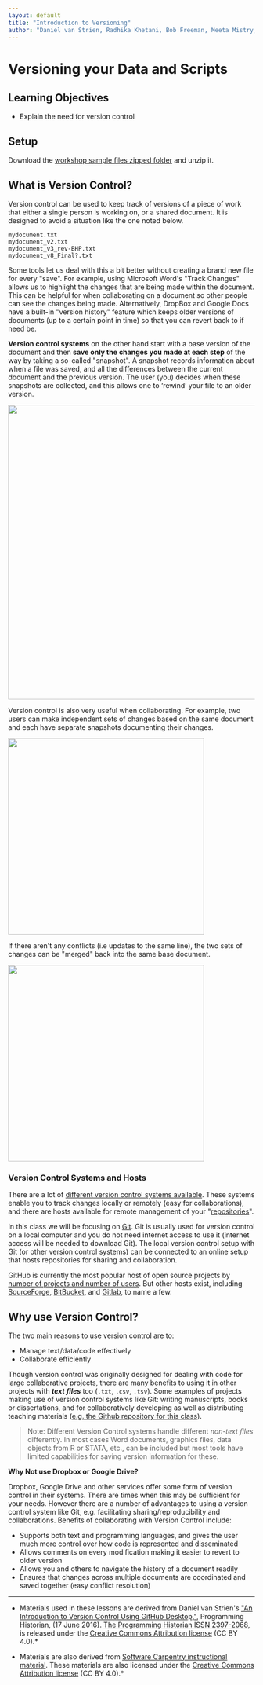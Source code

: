 ```yaml
---
layout: default
title: "Introduction to Versioning"
author: "Daniel van Strien, Radhika Khetani, Bob Freeman, Meeta Mistry, Kathleen Keating, Amir Karger"
---
```


#  Versioning your Data and Scripts

## Learning Objectives

* Explain the need for version control

## Setup

Download the [workshop sample files zipped folder](https://github.com/hbctraining/versioning_data_scripts/raw/master/data/example_files.zip) and unzip it.

## What is Version Control?

Version control can be used to keep track of versions of a piece of work that either a single person is working on, or a shared document. It is designed to avoid a situation like the one noted below.

```
mydocument.txt
mydocument_v2.txt
mydocument_v3_rev-BHP.txt
mydocument_v8_Final?.txt
```

Some tools let us deal with this a bit better without creating a brand new file for every "save". For example, using Microsoft Word's "Track Changes" allows us to highlight the changes that are being made within the document. This can be helpful for when collaborating on a document so other people can see the changes being made. Alternatively, DropBox and Google Docs have a built-in "version history" feature which keeps older versions of documents (up to a certain point in time) so that you can revert back to if need be.

**Version control systems** on the other hand start with a base version of the document and then **save only the changes you made at each step** of the way by taking a so-called "snapshot". A snapshot records information about when a file was saved, and all the differences between the current document and the previous version. The user (you) decides when these snapshots are collected, and this allows one to ‘rewind’ your file to an older version. 

<img src="../img/play-changes.png" width="600" align="center">

Version control is also very useful when collaborating. For example, two users can make independent sets of changes based on the same document and each have separate snapshots documenting their changes.

<img src="../img/versions.png" width="400" align="center">

If there aren't any conflicts (i.e updates to the same line), the two sets of changes can be "merged" back into the same base document.

<img src="../img/merged_example.png" width="400" align="center">

### Version Control Systems and Hosts

There are a lot of [different version control systems available](https://en.wikipedia.org/wiki/List_of_version_control_software). These systems enable you to track changes locally or remotely (easy for collaborations), and there are hosts available for remote management of your "[repositories](https://en.wikipedia.org/wiki/Repository_(version_control))".

In this class we will be focusing on [Git](https://git-scm.com/). Git is usually used for version control on a local computer and you do not need internet access to use it (internet access will be needed to download Git). The local version control setup with Git (or other version control systems) can be connected to an online setup that hosts repositories for sharing and collaboration. 

GitHub is currently the most popular host of open source projects by [number of projects and number of users](https://en.wikipedia.org/wiki/Comparison_of_source_code_hosting_facilities#Popularity). But other hosts exist, including [SourceForge](https://sourceforge.net/), [BitBucket](https://bitbucket.org/), and [Gitlab](https://about.gitlab.com/), to name a few.

## Why use Version Control?

The two main reasons to use version control are to:

* Manage text/data/code effectively 
* Collaborate efficiently

Though version control was originally designed for dealing with code for large collaborative projects, there are many benefits to using it in other projects with ***text files*** too (`.txt`, `.csv`, `.tsv`). Some examples of projects making use of version control systems like Git: writing manuscripts, books or dissertations, and for collaboratively developing as well as distributing teaching materials ([e.g. the Github repository for this class](https://github.com/hbctraining/versioning_data_scripts/)).

> Note: Different Version Control systems handle different *non-text files* differently. 
> In most cases Word documents, graphics files, data objects from R or STATA, etc., can be included but most tools have limited capabilities for saving version information for these. 

**Why Not use Dropbox or Google Drive?**

Dropbox, Google Drive and other services offer some form of version control in their systems. There are times when this may be sufficient for your needs. However there are a number of advantages to using a version control system like Git, e.g. facilitating sharing/reproducibility and collaborations. Benefits of collaborating with Version Control include:

* Supports both text and programming languages, and gives the user much more control over how code is represented and disseminated
* Allows comments on every modification making it easier to revert to older version
* Allows you and others to navigate the history of a document readily
* Ensures that changes across multiple documents are coordinated and saved together (easy conflict resolution) 

***

* Materials used in these lessons are derived from Daniel van Strien's ["An Introduction to Version Control Using GitHub Desktop,"](http://programminghistorian.org/lessons/getting-started-with-github-desktop), Programming Historian, (17 June 2016). [The Programming Historian ISSN 2397-2068](http://programminghistorian.org/), is released under the [Creative Commons Attribution license](https://creativecommons.org/licenses/by/4.0/) (CC BY 4.0).*

* Materials are also derived from [Software Carpentry instructional material](https://swcarpentry.github.io/git-novice/). These materials are also licensed under the [Creative Commons Attribution license](https://creativecommons.org/licenses/by/4.0/) (CC BY 4.0).*
